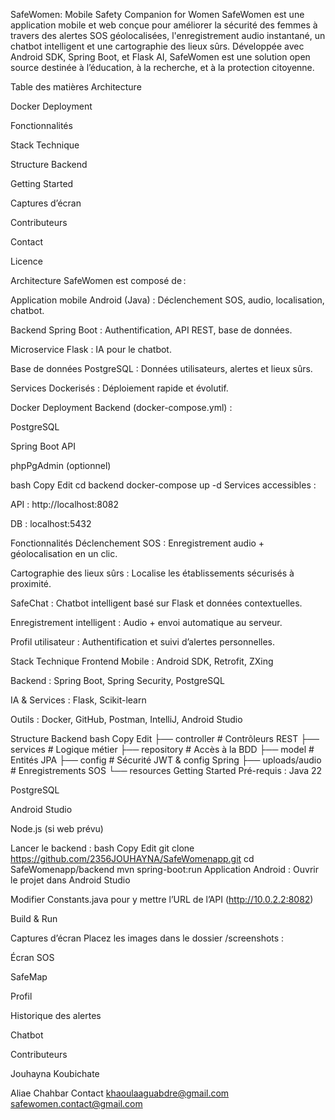 SafeWomen: Mobile Safety Companion for Women 
SafeWomen est une application mobile et web conçue pour améliorer la sécurité des femmes à travers des alertes SOS géolocalisées, l'enregistrement audio instantané, un chatbot intelligent et une cartographie des lieux sûrs. Développée avec Android SDK, Spring Boot, et Flask AI, SafeWomen est une solution open source destinée à l’éducation, à la recherche, et à la protection citoyenne.

Table des matières
Architecture

Docker Deployment

Fonctionnalités

Stack Technique

Structure Backend

Getting Started

Captures d’écran

Contributeurs

Contact

Licence

Architecture
SafeWomen est composé de :

Application mobile Android (Java) : Déclenchement SOS, audio, localisation, chatbot.

Backend Spring Boot : Authentification, API REST, base de données.

Microservice Flask : IA pour le chatbot.

Base de données PostgreSQL : Données utilisateurs, alertes et lieux sûrs.

Services Dockerisés : Déploiement rapide et évolutif.

Docker Deployment
Backend (docker-compose.yml) :

PostgreSQL

Spring Boot API

phpPgAdmin (optionnel)

bash
Copy
Edit
cd backend
docker-compose up -d
Services accessibles :

API : http://localhost:8082

DB : localhost:5432

Fonctionnalités
Déclenchement SOS : Enregistrement audio + géolocalisation en un clic.

Cartographie des lieux sûrs : Localise les établissements sécurisés à proximité.

SafeChat : Chatbot intelligent basé sur Flask et données contextuelles.

Enregistrement intelligent : Audio + envoi automatique au serveur.

Profil utilisateur : Authentification et suivi d’alertes personnelles.

Stack Technique
Frontend Mobile : Android SDK, Retrofit, ZXing

Backend : Spring Boot, Spring Security, PostgreSQL

IA & Services : Flask, Scikit-learn

Outils : Docker, GitHub, Postman, IntelliJ, Android Studio

Structure Backend
bash
Copy
Edit
├── controller         # Contrôleurs REST
├── services           # Logique métier
├── repository         # Accès à la BDD
├── model              # Entités JPA
├── config             # Sécurité JWT & config Spring
├── uploads/audio      # Enregistrements SOS
└── resources
Getting Started
Pré-requis :
Java 22

PostgreSQL

Android Studio

Node.js (si web prévu)

Lancer le backend :
bash
Copy
Edit
git clone https://github.com/2356JOUHAYNA/SafeWomenapp.git
cd SafeWomenapp/backend
mvn spring-boot:run
Application Android :
Ouvrir le projet dans Android Studio

Modifier Constants.java pour y mettre l’URL de l’API (http://10.0.2.2:8082)

Build & Run

Captures d’écran
Placez les images dans le dossier /screenshots :

Écran SOS

SafeMap

Profil

Historique des alertes

Chatbot

Contributeurs

Jouhayna Koubichate

Aliae Chahbar
Contact
khaoulaaguabdre@gmail.com
safewomen.contact@gmail.com

